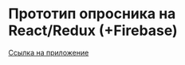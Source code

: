 # Прототип опросника на React/Redux (+Firebase)

[Ссылка на приложение](https://quiz-react2.web.app/)

